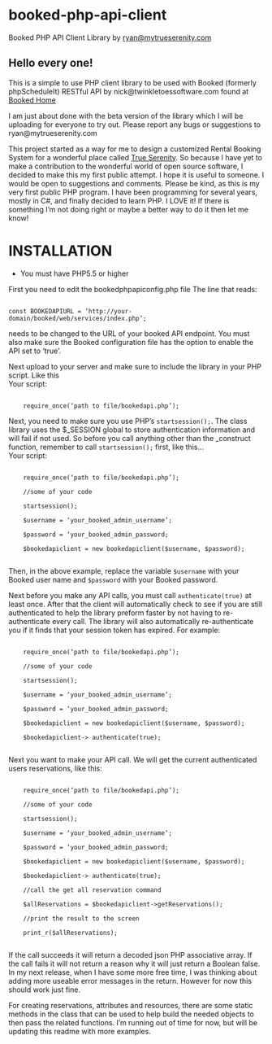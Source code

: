 # booked-php-api-client
Booked PHP API Client Library
by ryan@mytrueserenity.com

<h2>Hello every one!</h2>

<p>This is a simple to use PHP client library to be used with Booked (formerly phpScheduleIt) RESTful API by nick@twinkletoessoftware.com found at <a href='http://sourceforge.net/projects/phpscheduleit'>Booked Home</a></p>
<p>I am just about done with the beta version of the library which I will be uploading for everyone to try out.
Please report any bugs or suggestions to ryan@mytrueserenity.com</p>
<p>This project started as a way for me to design a customized Rental Booking System for a wonderful place called <a href='https://mytrueserenity.com'>True Serenity</a>. So because I have yet to make a contribution to the wonderful world of open source software, I decided to make this my first public attempt. I hope it is useful to someone. I would be open to suggestions and comments. Please be kind, as this is my very first public PHP program. I have been programming for several years, mostly in C#, and finally decided to learn PHP. I LOVE it! If there is something I’m not doing right or maybe a better way to do it then let me know!</p>
<h1>INSTALLATION</h1>
<ul><li>You must have PHP5.5 or higher</li></ul>
<p>First you need to edit the bookedphpapiconfig.php file
The line that reads:</p> 
<p>
<code>
const BOOKEDAPIURL = ‘http://your-domain/booked/web/services/index.php’;
</code>
</p>
<p>needs to be changed to the URL of your booked API endpoint. You must also make sure the Booked configuration file has the option to enable the API set to ‘true’.</p>
<p>Next upload to your server and make sure to include the library in your PHP script. Like this
<br>
Your script:</p>
<p>
<code>
	require_once(‘path to file/bookedapi.php’);
</code>
</p>
<p>Next, you need to make sure you use PHP’s <code>startsession();</code>. The class library uses the $_SESSION global to store authentication information and will fail if not used. So before you call anything other than the _construct function, remember to call <code>startsession();</code> first, like this…
<br>
Your script:</p>
<p>
<code>
	require_once(‘path to file/bookedapi.php’);<br>
	//some of your code<br>
	startsession();<br>
	$username = ‘your_booked_admin_username’;<br>
	$password = ‘your_booked_admin_password;<br>
	$bookedapiclient = new bookedapiclient($username, $password);<br>
</code>
</p>
<p>Then, in the above example, replace the variable <code>$username</code> with your Booked user name and <code>$password</code> with your Booked password.</p>

<p>Next before you make any API calls, you must call <code>authenticate(true)</code> at least once. After that the client will automatically check to see if you are still authenticated to help the library preform faster by not having to re-authenticate every call. The library will also automatically re-authenticate you if it finds that your session token has expired. For example:</p>
<p>
<code>
	require_once(‘path to file/bookedapi.php’);<br>
	//some of your code<br>
	startsession();<br>
	$username = ‘your_booked_admin_username’;<br>
	$password = ‘your_booked_admin_password;<br>
	$bookedapiclient = new bookedapiclient($username, $password);<br>
	$bookedapiclient-> authenticate(true);<br>
</code>	
<div>
</p>
<p>Next you want to make your API call. We will get the current authenticated users reservations, like this:</p>
<p>
<code>
	require_once(‘path to file/bookedapi.php’);<br>
	//some of your code<br>
	startsession();<br>
	$username = ‘your_booked_admin_username’;<br>
	$password = ‘your_booked_admin_password;<br>
	$bookedapiclient = new bookedapiclient($username, $password);<br>
	$bookedapiclient-> authenticate(true);<br>
	//call the get all reservation command<br>
	$allReservations = $bookedapiclient->getReservations();<br>
	//print the result to the screen<br>
	print_r($allReservations);<br>
</code>
</p>

<p>If the call succeeds it will return a decoded json PHP associative array. If the call fails it will not return a reason why it will just return a Boolean false. In my next release, when I have some more free time, I was thinking about adding more useable error messages in the return. However for now this should work just fine.</p>  
<p>For creating reservations, attributes and resources, there are some static methods in the class that can be used to help build the needed objects to then pass the related functions. I’m running out of time for now, but will be updating this readme with more examples.</p>


